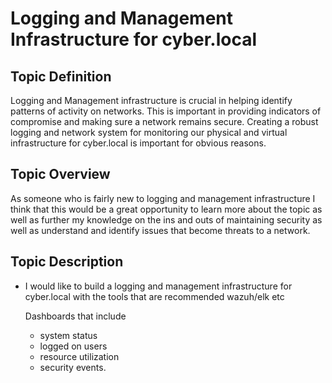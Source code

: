 # Logging and Management Infrastructure for cyber.local

##  Topic Definition

Logging and Management infrastructure is crucial in helping identify patterns of activity on networks. This is important in providing indicators of compromise and making sure a network remains secure. Creating a robust logging and network system for monitoring our physical and virtual infrastructure for cyber.local is important for obvious reasons. 

## Topic Overview

As someone who is fairly new to logging and management infrastructure I think that this would be a great opportunity to learn more about the topic as well as further my knowledge on the ins and outs of maintaining security as well as understand and identify issues that become threats to a network.

## Topic Description

* I would like to build a logging and management infrastructure for cyber.local with the tools that are recommended wazuh/elk etc 

   Dashboards that include

  * system status
  * logged on users 
  * resource utilization
  *  security events.